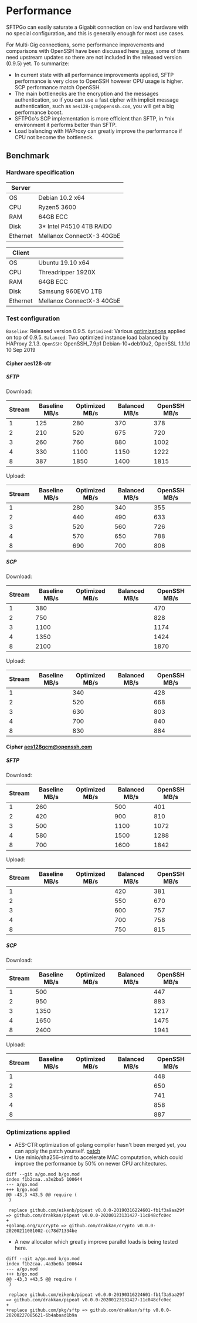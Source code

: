 
# Performance

SFTPGo can easily saturate a Gigabit connection on low end hardware with no special configuration, and this is generally enough for most use cases.

For Multi-Gig connections, some performance improvements and comparisons with OpenSSH have been discussed here [issue](https://github.com/drakkan/sftpgo/issues/69),  some of them need upstream updates so there are not included in the released version (0.9.5) yet. To summarize:
- In current state with all performance improvements applied, SFTP performance is very close to OpenSSH however CPU usage is higher. SCP performance match OpenSSH.
- The main bottlenecks are the encryption and the messages authentication, so if you can use a fast cipher with implicit message authentication, such as `aes128-gcm@openssh.com`, you will get a big performance boost.
- SFTPGo's SCP implementation is more efficient than SFTP, in *nix environment it performs better than SFTP. 
- Load balancing with HAProxy can greatly improve the performance if CPU not become the bottleneck.

## Benchmark
### Hardware specification
**Server** ||
--- | --- |
OS| Debian 10.2 x64 |
CPU| Ryzen5 3600 |
RAM| 64GB ECC |
Disk| 3* Intel P4510 4TB RAID0 |
Ethernet| Mellanox ConnectX-3 40GbE|

**Client** ||
--- | --- |
OS| Ubuntu 19.10 x64 |
CPU| Threadripper 1920X |
RAM| 64GB ECC |
Disk| Samsung 960EVO 1TB |
Ethernet| Mellanox ConnectX-3 40GbE|

### Test configuration
`Baseline`: Released version 0.9.5.
`Optimized`: Various [optimizations](#Optimizations-applied) applied on top of 0.9.5.
`Balanced`:  Two optimized instance load balanced by HAProxy 2.1.3.
`OpenSSH`: OpenSSH_7.9p1 Debian-10+deb10u2, OpenSSL 1.1.1d  10 Sep 2019

#### Cipher aes128-ctr
##### SFTP
Download:

Stream|Baseline MB/s|Optimized MB/s|Balanced MB/s|OpenSSH MB/s|
---|---|---|---|---|
1|125|280|370|378|
2|210|520|675|720|
3|260|760|880|1002|
4|330|1100|1150|1222|
8|387|1850|1400|1815|

Upload:

Stream|Baseline MB/s|Optimized MB/s|Balanced MB/s|OpenSSH MB/s|
---|---|---|---|---|
1||280|340|355|
2||440|490|633|
3||520|560|726|
4||570|650|788|
8||690|700|806|

##### SCP
Download:

Stream|Baseline MB/s|Optimized MB/s|Balanced MB/s|OpenSSH MB/s|
---|---|---|---|---|
1|380|||470|
2|750|||828|
3|1100|||1174|
4|1350|||1424|
8|2100|||1870|

Upload:

Stream|Baseline MB/s|Optimized MB/s|Balanced MB/s|OpenSSH MB/s|
---|---|---|---|---|
1||340||428|
2||520||668|
3||630||803|
4||700||840|
8||830||884|

#### Cipher aes128gcm@openssh.com
##### SFTP
Download:

Stream|Baseline MB/s|Optimized MB/s|Balanced MB/s|OpenSSH MB/s|
---|---|---|---|---|
1|260||500|401|
2|420||900|810|
3|500||1100|1072|
4|580||1500|1288|
8|700||1600|1842|

Upload:

Stream|Baseline MB/s|Optimized MB/s|Balanced MB/s|OpenSSH MB/s|
---|---|---|---|---|
1|||420|381|
2|||550|670|
3|||600|757|
4|||700|758|
8|||750|815|

##### SCP
Download:

Stream|Baseline MB/s|Optimized MB/s|Balanced MB/s|OpenSSH MB/s|
---|---|---|---|---|
1|500|||447|
2|950|||883|
3|1350|||1217|
4|1650|||1475|
8|2400|||1941|

Upload:

Stream|Baseline MB/s|Optimized MB/s|Balanced MB/s|OpenSSH MB/s|
---|---|---|---|---|
1||||448|
2||||650|
3||||741|
4||||858|
8||||887|

### Optimizations applied
- AES-CTR optimization of golang compiler hasn't been merged yet, you can apply the patch yourself. [patch](https://go-review.googlesource.com/c/go/+/51670)
- Use minio/sha256-simd to accelerate MAC computation, which could improve the performance by 50% on newer CPU architectures.
```
diff --git a/go.mod b/go.mod
index f1b2caa..a3e2ba5 100644
--- a/go.mod
+++ b/go.mod
@@ -43,3 +43,5 @@ require (
 )
 
 replace github.com/eikenb/pipeat v0.0.0-20190316224601-fb1f3a9aa29f => github.com/drakkan/pipeat v0.0.0-20200123131427-11c048cfc0ec
+
+golang.org/x/crypto => github.com/drakkan/crypto v0.0.0-20200211081002-cc78d71334be
```
- A new allocator which greatly improve parallel loads is being tested here.
```
diff --git a/go.mod b/go.mod
index f1b2caa..4a3be8a 100644
--- a/go.mod
+++ b/go.mod
@@ -43,3 +43,5 @@ require (
 )
 
 replace github.com/eikenb/pipeat v0.0.0-20190316224601-fb1f3a9aa29f => github.com/drakkan/pipeat v0.0.0-20200123131427-11c048cfc0ec
+
+replace github.com/pkg/sftp => github.com/drakkan/sftp v0.0.0-20200227085621-6b4abaad1b9a
```







